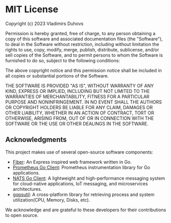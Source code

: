 # MIT License

Copyright (c) 2023 Vladimirs Duhovs

Permission is hereby granted, free of charge, to any person obtaining a copy
of this software and associated documentation files (the "Software"), to deal
in the Software without restriction, including without limitation the rights
to use, copy, modify, merge, publish, distribute, sublicense, and/or sell
copies of the Software, and to permit persons to whom the Software is
furnished to do so, subject to the following conditions:

The above copyright notice and this permission notice shall be included in all
copies or substantial portions of the Software.

THE SOFTWARE IS PROVIDED "AS IS", WITHOUT WARRANTY OF ANY KIND, EXPRESS OR
IMPLIED, INCLUDING BUT NOT LIMITED TO THE WARRANTIES OF MERCHANTABILITY,
FITNESS FOR A PARTICULAR PURPOSE AND NONINFRINGEMENT. IN NO EVENT SHALL THE
AUTHORS OR COPYRIGHT HOLDERS BE LIABLE FOR ANY CLAIM, DAMAGES OR OTHER
LIABILITY, WHETHER IN AN ACTION OF CONTRACT, TORT OR OTHERWISE, ARISING FROM,
OUT OF OR IN CONNECTION WITH THE SOFTWARE OR THE USE OR OTHER DEALINGS IN THE
SOFTWARE.

## Acknowledgments

This project makes use of several open-source software components:

- [Fiber](https://github.com/gofiber/fiber): An Express inspired web framework written in Go.
- [Prometheus Go Client](https://github.com/prometheus/client_golang): Prometheus instrumentation library for Go applications.
- [NATS Go Client](https://github.com/nats-io/nats.go): A lightweight and high-performance messaging system for cloud-native applications, IoT messaging, and microservices architectures.
- [gopsutil](https://github.com/shirou/gopsutil): A cross-platform library for retrieving process and system utilization(CPU, Memory, Disks, etc).

We acknowledge and are grateful to these developers for their contributions to open source.
